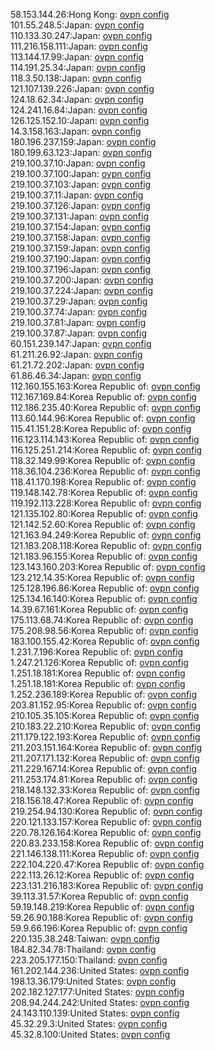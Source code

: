 58.153.144.26:Hong Kong: [ovpn config](vpn/58_153_144_26.ovpn)  
101.55.248.5:Japan: [ovpn config](vpn/101_55_248_5.ovpn)  
110.133.30.247:Japan: [ovpn config](vpn/110_133_30_247.ovpn)  
111.216.158.111:Japan: [ovpn config](vpn/111_216_158_111.ovpn)  
113.144.17.99:Japan: [ovpn config](vpn/113_144_17_99.ovpn)  
114.191.25.34:Japan: [ovpn config](vpn/114_191_25_34.ovpn)  
118.3.50.138:Japan: [ovpn config](vpn/118_3_50_138.ovpn)  
121.107.139.226:Japan: [ovpn config](vpn/121_107_139_226.ovpn)  
124.18.62.34:Japan: [ovpn config](vpn/124_18_62_34.ovpn)  
124.241.16.84:Japan: [ovpn config](vpn/124_241_16_84.ovpn)  
126.125.152.10:Japan: [ovpn config](vpn/126_125_152_10.ovpn)  
14.3.158.163:Japan: [ovpn config](vpn/14_3_158_163.ovpn)  
180.196.237.159:Japan: [ovpn config](vpn/180_196_237_159.ovpn)  
180.199.63.123:Japan: [ovpn config](vpn/180_199_63_123.ovpn)  
219.100.37.10:Japan: [ovpn config](vpn/219_100_37_10.ovpn)  
219.100.37.100:Japan: [ovpn config](vpn/219_100_37_100.ovpn)  
219.100.37.103:Japan: [ovpn config](vpn/219_100_37_103.ovpn)  
219.100.37.11:Japan: [ovpn config](vpn/219_100_37_11.ovpn)  
219.100.37.126:Japan: [ovpn config](vpn/219_100_37_126.ovpn)  
219.100.37.131:Japan: [ovpn config](vpn/219_100_37_131.ovpn)  
219.100.37.154:Japan: [ovpn config](vpn/219_100_37_154.ovpn)  
219.100.37.158:Japan: [ovpn config](vpn/219_100_37_158.ovpn)  
219.100.37.159:Japan: [ovpn config](vpn/219_100_37_159.ovpn)  
219.100.37.190:Japan: [ovpn config](vpn/219_100_37_190.ovpn)  
219.100.37.196:Japan: [ovpn config](vpn/219_100_37_196.ovpn)  
219.100.37.200:Japan: [ovpn config](vpn/219_100_37_200.ovpn)  
219.100.37.224:Japan: [ovpn config](vpn/219_100_37_224.ovpn)  
219.100.37.29:Japan: [ovpn config](vpn/219_100_37_29.ovpn)  
219.100.37.74:Japan: [ovpn config](vpn/219_100_37_74.ovpn)  
219.100.37.81:Japan: [ovpn config](vpn/219_100_37_81.ovpn)  
219.100.37.87:Japan: [ovpn config](vpn/219_100_37_87.ovpn)  
60.151.239.147:Japan: [ovpn config](vpn/60_151_239_147.ovpn)  
61.211.26.92:Japan: [ovpn config](vpn/61_211_26_92.ovpn)  
61.21.72.202:Japan: [ovpn config](vpn/61_21_72_202.ovpn)  
61.86.46.34:Japan: [ovpn config](vpn/61_86_46_34.ovpn)  
112.160.155.163:Korea Republic of: [ovpn config](vpn/112_160_155_163.ovpn)  
112.167.169.84:Korea Republic of: [ovpn config](vpn/112_167_169_84.ovpn)  
112.186.235.40:Korea Republic of: [ovpn config](vpn/112_186_235_40.ovpn)  
113.60.144.96:Korea Republic of: [ovpn config](vpn/113_60_144_96.ovpn)  
115.41.151.28:Korea Republic of: [ovpn config](vpn/115_41_151_28.ovpn)  
116.123.114.143:Korea Republic of: [ovpn config](vpn/116_123_114_143.ovpn)  
116.125.251.214:Korea Republic of: [ovpn config](vpn/116_125_251_214.ovpn)  
118.32.149.99:Korea Republic of: [ovpn config](vpn/118_32_149_99.ovpn)  
118.36.104.236:Korea Republic of: [ovpn config](vpn/118_36_104_236.ovpn)  
118.41.170.198:Korea Republic of: [ovpn config](vpn/118_41_170_198.ovpn)  
119.148.142.78:Korea Republic of: [ovpn config](vpn/119_148_142_78.ovpn)  
119.192.113.228:Korea Republic of: [ovpn config](vpn/119_192_113_228.ovpn)  
121.135.102.80:Korea Republic of: [ovpn config](vpn/121_135_102_80.ovpn)  
121.142.52.60:Korea Republic of: [ovpn config](vpn/121_142_52_60.ovpn)  
121.163.94.249:Korea Republic of: [ovpn config](vpn/121_163_94_249.ovpn)  
121.183.208.118:Korea Republic of: [ovpn config](vpn/121_183_208_118.ovpn)  
121.183.96.155:Korea Republic of: [ovpn config](vpn/121_183_96_155.ovpn)  
123.143.160.203:Korea Republic of: [ovpn config](vpn/123_143_160_203.ovpn)  
123.212.14.35:Korea Republic of: [ovpn config](vpn/123_212_14_35.ovpn)  
125.128.196.86:Korea Republic of: [ovpn config](vpn/125_128_196_86.ovpn)  
125.134.16.140:Korea Republic of: [ovpn config](vpn/125_134_16_140.ovpn)  
14.39.67.161:Korea Republic of: [ovpn config](vpn/14_39_67_161.ovpn)  
175.113.68.74:Korea Republic of: [ovpn config](vpn/175_113_68_74.ovpn)  
175.208.98.56:Korea Republic of: [ovpn config](vpn/175_208_98_56.ovpn)  
183.100.155.42:Korea Republic of: [ovpn config](vpn/183_100_155_42.ovpn)  
1.231.7.196:Korea Republic of: [ovpn config](vpn/1_231_7_196.ovpn)  
1.247.21.126:Korea Republic of: [ovpn config](vpn/1_247_21_126.ovpn)  
1.251.18.181:Korea Republic of: [ovpn config](vpn/1_251_18_181.ovpn)  
1.251.18.181:Korea Republic of: [ovpn config](vpn/1_251_18_181.ovpn)  
1.252.236.189:Korea Republic of: [ovpn config](vpn/1_252_236_189.ovpn)  
203.81.152.95:Korea Republic of: [ovpn config](vpn/203_81_152_95.ovpn)  
210.105.35.105:Korea Republic of: [ovpn config](vpn/210_105_35_105.ovpn)  
210.183.22.210:Korea Republic of: [ovpn config](vpn/210_183_22_210.ovpn)  
211.179.122.193:Korea Republic of: [ovpn config](vpn/211_179_122_193.ovpn)  
211.203.151.164:Korea Republic of: [ovpn config](vpn/211_203_151_164.ovpn)  
211.207.171.132:Korea Republic of: [ovpn config](vpn/211_207_171_132.ovpn)  
211.229.167.14:Korea Republic of: [ovpn config](vpn/211_229_167_14.ovpn)  
211.253.174.81:Korea Republic of: [ovpn config](vpn/211_253_174_81.ovpn)  
218.148.132.33:Korea Republic of: [ovpn config](vpn/218_148_132_33.ovpn)  
218.156.18.47:Korea Republic of: [ovpn config](vpn/218_156_18_47.ovpn)  
219.254.94.130:Korea Republic of: [ovpn config](vpn/219_254_94_130.ovpn)  
220.121.133.157:Korea Republic of: [ovpn config](vpn/220_121_133_157.ovpn)  
220.78.126.164:Korea Republic of: [ovpn config](vpn/220_78_126_164.ovpn)  
220.83.233.158:Korea Republic of: [ovpn config](vpn/220_83_233_158.ovpn)  
221.146.138.111:Korea Republic of: [ovpn config](vpn/221_146_138_111.ovpn)  
222.104.220.47:Korea Republic of: [ovpn config](vpn/222_104_220_47.ovpn)  
222.113.26.12:Korea Republic of: [ovpn config](vpn/222_113_26_12.ovpn)  
223.131.216.183:Korea Republic of: [ovpn config](vpn/223_131_216_183.ovpn)  
39.113.31.57:Korea Republic of: [ovpn config](vpn/39_113_31_57.ovpn)  
59.19.148.219:Korea Republic of: [ovpn config](vpn/59_19_148_219.ovpn)  
59.26.90.188:Korea Republic of: [ovpn config](vpn/59_26_90_188.ovpn)  
59.9.66.196:Korea Republic of: [ovpn config](vpn/59_9_66_196.ovpn)  
220.135.38.248:Taiwan: [ovpn config](vpn/220_135_38_248.ovpn)  
184.82.34.78:Thailand: [ovpn config](vpn/184_82_34_78.ovpn)  
223.205.177.150:Thailand: [ovpn config](vpn/223_205_177_150.ovpn)  
161.202.144.236:United States: [ovpn config](vpn/161_202_144_236.ovpn)  
198.13.36.179:United States: [ovpn config](vpn/198_13_36_179.ovpn)  
202.182.127.177:United States: [ovpn config](vpn/202_182_127_177.ovpn)  
208.94.244.242:United States: [ovpn config](vpn/208_94_244_242.ovpn)  
24.143.110.139:United States: [ovpn config](vpn/24_143_110_139.ovpn)  
45.32.29.3:United States: [ovpn config](vpn/45_32_29_3.ovpn)  
45.32.8.100:United States: [ovpn config](vpn/45_32_8_100.ovpn)  
